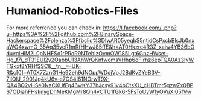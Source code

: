# Humaniod-Robotics-Files

For more referrence you can check in: https://l.facebook.com/l.php?u=https%3A%2F%2Fgithub.com%2FBinarySpace-Hackerspace%2Fplenza%3Ffbclid%3DIwAR05yeqbS5ntjdCsPxcbBlsJb0nxaWO4xwmO_35Aq35veR1mRfHHwJ85ffE&h=AT0Hkzrc4R3Z_xaiw4YB36bOduvqlHlM2L0pNHFSo1rPRoR9NTebIzOvmOW185Lgt6GnzHWset-Hg_f7i_dT31EUl2y2OabbU13AhWrQKnfwomsVHhp6oFIrhz6epTQA0Az3IyWTGkxt8YRHfSSC&__tn__=-UK-R&c[0]=AT0X7ZznG1He92eh9dNGppWDdjVpJ2BdKvZYeB3V-7IlOIJ_2901Jg4kU6v-e7GS4I61NOrwT9X-QA4BQ2vHSe0NaCXUfFg46wKY37hJcsy91v4bOtsXU_cHBTmr5gzwZx0BP67ODiahFHsknygDhMeKMgMr8Qh4vCTU1fGk6-5FsToUyWfyOVuXI05fVw
